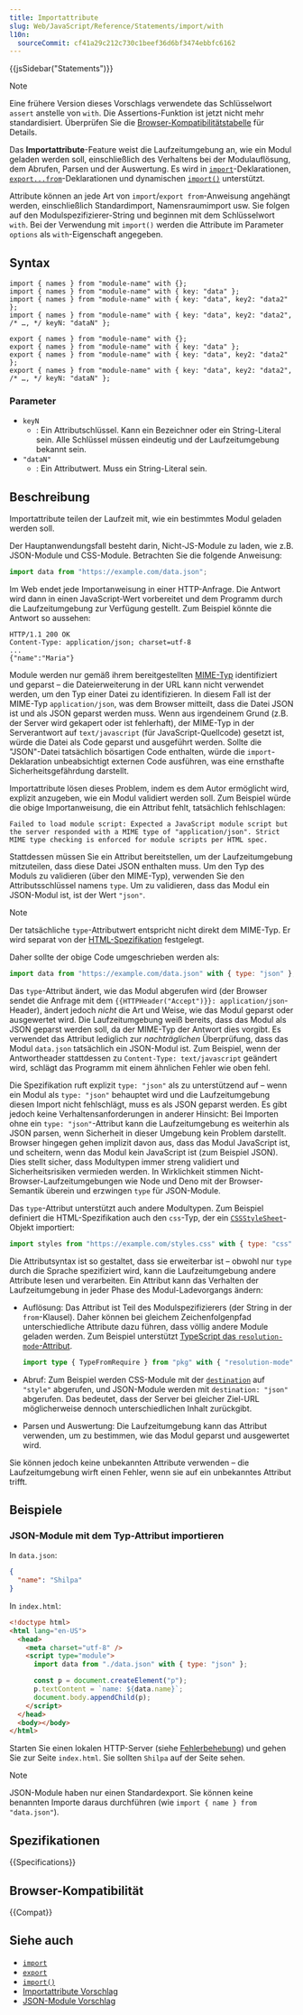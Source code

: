 ```yaml
---
title: Importattribute
slug: Web/JavaScript/Reference/Statements/import/with
l10n:
  sourceCommit: cf41a29c212c730c1beef36d6bf3474ebbfc6162
---
```


{{jsSidebar("Statements")}}

> [!NOTE]
> Eine frühere Version dieses Vorschlags verwendete das Schlüsselwort `assert` anstelle von `with`. Die Assertions-Funktion ist jetzt nicht mehr standardisiert. Überprüfen Sie die [Browser-Kompatibilitätstabelle](#browser-kompatibilität) für Details.

Das **Importattribute**-Feature weist die Laufzeitumgebung an, wie ein Modul geladen werden soll, einschließlich des Verhaltens bei der Modulauflösung, dem Abrufen, Parsen und der Auswertung. Es wird in [`import`](/de/docs/Web/JavaScript/Reference/Statements/import)-Deklarationen, [`export...from`](/de/docs/Web/JavaScript/Reference/Statements/export#re-exporting_aggregating)-Deklarationen und dynamischen [`import()`](/de/docs/Web/JavaScript/Reference/Operators/import) unterstützt.

Attribute können an jede Art von `import`/`export from`-Anweisung angehängt werden, einschließlich Standardimport, Namensraumimport usw. Sie folgen auf den Modulspezifizierer-String und beginnen mit dem Schlüsselwort `with`. Bei der Verwendung mit `import()` werden die Attribute im Parameter `options` als `with`-Eigenschaft angegeben.

## Syntax

```js-nolint
import { names } from "module-name" with {};
import { names } from "module-name" with { key: "data" };
import { names } from "module-name" with { key: "data", key2: "data2" };
import { names } from "module-name" with { key: "data", key2: "data2", /* …, */ keyN: "dataN" };

export { names } from "module-name" with {};
export { names } from "module-name" with { key: "data" };
export { names } from "module-name" with { key: "data", key2: "data2" };
export { names } from "module-name" with { key: "data", key2: "data2", /* …, */ keyN: "dataN" };
```

### Parameter

- `keyN`
  - : Ein Attributschlüssel. Kann ein Bezeichner oder ein String-Literal sein. Alle Schlüssel müssen eindeutig und der Laufzeitumgebung bekannt sein.
- `"dataN"`
  - : Ein Attributwert. Muss ein String-Literal sein.

## Beschreibung

Importattribute teilen der Laufzeit mit, wie ein bestimmtes Modul geladen werden soll.

Der Hauptanwendungsfall besteht darin, Nicht-JS-Module zu laden, wie z.B. JSON-Module und CSS-Module. Betrachten Sie die folgende Anweisung:

```js
import data from "https://example.com/data.json";
```

Im Web endet jede Importanweisung in einer HTTP-Anfrage. Die Antwort wird dann in einen JavaScript-Wert vorbereitet und dem Programm durch die Laufzeitumgebung zur Verfügung gestellt. Zum Beispiel könnte die Antwort so aussehen:

```http
HTTP/1.1 200 OK
Content-Type: application/json; charset=utf-8
...
{"name":"Maria"}
```

Module werden nur gemäß ihrem bereitgestellten [MIME-Typ](/de/docs/Web/HTTP/Guides/MIME_types) identifiziert und geparst – die Dateierweiterung in der URL kann nicht verwendet werden, um den Typ einer Datei zu identifizieren. In diesem Fall ist der MIME-Typ `application/json`, was dem Browser mitteilt, dass die Datei JSON ist und als JSON geparst werden muss. Wenn aus irgendeinem Grund (z.B. der Server wird gekapert oder ist fehlerhaft), der MIME-Typ in der Serverantwort auf `text/javascript` (für JavaScript-Quellcode) gesetzt ist, würde die Datei als Code geparst und ausgeführt werden. Sollte die "JSON"-Datei tatsächlich bösartigen Code enthalten, würde die `import`-Deklaration unbeabsichtigt externen Code ausführen, was eine ernsthafte Sicherheitsgefährdung darstellt.

Importattribute lösen dieses Problem, indem es dem Autor ermöglicht wird, explizit anzugeben, wie ein Modul validiert werden soll. Zum Beispiel würde die obige Importanweisung, die ein Attribut fehlt, tatsächlich fehlschlagen:

```plain
Failed to load module script: Expected a JavaScript module script but the server responded with a MIME type of "application/json". Strict MIME type checking is enforced for module scripts per HTML spec.
```

Stattdessen müssen Sie ein Attribut bereitstellen, um der Laufzeitumgebung mitzuteilen, dass diese Datei JSON enthalten muss. Um den Typ des Moduls zu validieren (über den MIME-Typ), verwenden Sie den Attributsschlüssel namens `type`. Um zu validieren, dass das Modul ein JSON-Modul ist, ist der Wert `"json"`.

> [!NOTE]
> Der tatsächliche `type`-Attributwert entspricht nicht direkt dem MIME-Typ. Er wird separat von der [HTML-Spezifikation](https://html.spec.whatwg.org/multipage/webappapis.html#module-type-allowed) festgelegt.

Daher sollte der obige Code umgeschrieben werden als:

```js
import data from "https://example.com/data.json" with { type: "json" };
```

Das `type`-Attribut ändert, wie das Modul abgerufen wird (der Browser sendet die Anfrage mit dem `{{HTTPHeader("Accept")}}: application/json`-Header), ändert jedoch _nicht_ die Art und Weise, wie das Modul geparst oder ausgewertet wird. Die Laufzeitumgebung weiß bereits, dass das Modul als JSON geparst werden soll, da der MIME-Typ der Antwort dies vorgibt. Es verwendet das Attribut lediglich zur _nachträglichen_ Überprüfung, dass das Modul `data.json` tatsächlich ein JSON-Modul ist. Zum Beispiel, wenn der Antwortheader stattdessen zu `Content-Type: text/javascript` geändert wird, schlägt das Programm mit einem ähnlichen Fehler wie oben fehl.

Die Spezifikation ruft explizit `type: "json"` als zu unterstützend auf – wenn ein Modul als `type: "json"` behauptet wird und die Laufzeitumgebung diesen Import nicht fehlschlägt, muss es als JSON geparst werden. Es gibt jedoch keine Verhaltensanforderungen in anderer Hinsicht: Bei Importen ohne ein `type: "json"`-Attribut kann die Laufzeitumgebung es weiterhin als JSON parsen, wenn Sicherheit in dieser Umgebung kein Problem darstellt. Browser hingegen gehen implizit davon aus, dass das Modul JavaScript ist, und scheitern, wenn das Modul kein JavaScript ist (zum Beispiel JSON). Dies stellt sicher, dass Modultypen immer streng validiert und Sicherheitsrisiken vermieden werden. In Wirklichkeit stimmen Nicht-Browser-Laufzeitumgebungen wie Node und Deno mit der Browser-Semantik überein und erzwingen `type` für JSON-Module.

Das `type`-Attribut unterstützt auch andere Modultypen. Zum Beispiel definiert die HTML-Spezifikation auch den `css`-Typ, der ein [`CSSStyleSheet`](/de/docs/Web/API/CSSStyleSheet)-Objekt importiert:

```js
import styles from "https://example.com/styles.css" with { type: "css" };
```

Die Attributsyntax ist so gestaltet, dass sie erweiterbar ist – obwohl nur `type` durch die Sprache spezifiziert wird, kann die Laufzeitumgebung andere Attribute lesen und verarbeiten. Ein Attribut kann das Verhalten der Laufzeitumgebung in jeder Phase des Modul-Ladevorgangs ändern:

- Auflösung: Das Attribut ist Teil des Modulspezifizierers (der String in der `from`-Klausel). Daher können bei gleichem Zeichenfolgenpfad unterschiedliche Attribute dazu führen, dass völlig andere Module geladen werden. Zum Beispiel unterstützt [TypeScript das `resolution-mode`-Attribut](https://devblogs.microsoft.com/typescript/announcing-typescript-5-3/#stable-support-resolution-mode-in-import-types).

  ```ts
  import type { TypeFromRequire } from "pkg" with { "resolution-mode": "require" };
  ```

- Abruf: Zum Beispiel werden CSS-Module mit der [`destination`](/de/docs/Web/API/Request/destination) auf `"style"` abgerufen, und JSON-Module werden mit `destination: "json"` abgerufen. Das bedeutet, dass der Server bei gleicher Ziel-URL möglicherweise dennoch unterschiedlichen Inhalt zurückgibt.
- Parsen und Auswertung: Die Laufzeitumgebung kann das Attribut verwenden, um zu bestimmen, wie das Modul geparst und ausgewertet wird.

Sie können jedoch keine unbekannten Attribute verwenden – die Laufzeitumgebung wirft einen Fehler, wenn sie auf ein unbekanntes Attribut trifft.

## Beispiele

### JSON-Module mit dem Typ-Attribut importieren

In `data.json`:

```json
{
  "name": "Shilpa"
}
```

In `index.html`:

```html
<!doctype html>
<html lang="en-US">
  <head>
    <meta charset="utf-8" />
    <script type="module">
      import data from "./data.json" with { type: "json" };

      const p = document.createElement("p");
      p.textContent = `name: ${data.name}`;
      document.body.appendChild(p);
    </script>
  </head>
  <body></body>
</html>
```

Starten Sie einen lokalen HTTP-Server (siehe [Fehlerbehebung](/de/docs/Web/JavaScript/Guide/Modules#troubleshooting)) und gehen Sie zur Seite `index.html`. Sie sollten `Shilpa` auf der Seite sehen.

> [!NOTE]
> JSON-Module haben nur einen Standardexport. Sie können keine benannten Importe daraus durchführen (wie `import { name } from "data.json"`).

## Spezifikationen

{{Specifications}}

## Browser-Kompatibilität

{{Compat}}

## Siehe auch

- [`import`](/de/docs/Web/JavaScript/Reference/Statements/import)
- [`export`](/de/docs/Web/JavaScript/Reference/Statements/export)
- [`import()`](/de/docs/Web/JavaScript/Reference/Operators/import)
- [Importattribute Vorschlag](https://github.com/tc39/proposal-import-attributes)
- [JSON-Module Vorschlag](https://github.com/tc39/proposal-json-modules)
